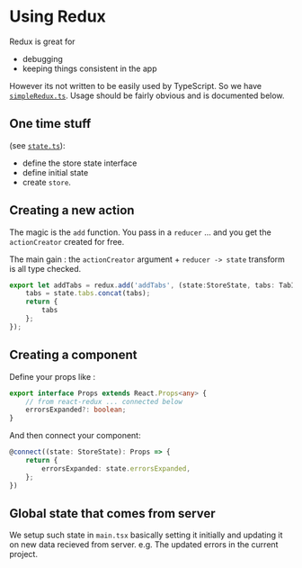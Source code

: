 # Using Redux

Redux is great for
* debugging
* keeping things consistent in the app

However its not written to be easily used by TypeScript. So we have [`simpleRedux.ts`](https://github.com/alm-tools/alm/blob/master/src/app/state/simpleRedux.ts). Usage should be fairly obvious and is documented below.

## One time stuff

(see [`state.ts`](https://github.com/alm-tools/alm/blob/master/src/app/state/state.ts)):

* define the store state interface
* define initial state
* create `store`.

## Creating a new action
The magic is the `add` function. You pass in a `reducer` ... and you get the `actionCreator` created for free.

The main gain : the `actionCreator` argument + `reducer -> state` transform is all type checked.

```ts
export let addTabs = redux.add('addTabs', (state:StoreState, tabs: TabInstance[]): StoreState => {
    tabs = state.tabs.concat(tabs);
    return {
        tabs
    };
});
```

## Creating a component
Define your props like :
```ts
export interface Props extends React.Props<any> {
    // from react-redux ... connected below
    errorsExpanded?: boolean;
}
```
And then connect your component:
```ts
@connect((state: StoreState): Props => {
    return {
        errorsExpanded: state.errorsExpanded,
    };
})
```

## Global state that comes from server
We setup such state in `main.tsx` basically setting it initially and updating it on new data recieved from server. e.g. The updated errors in the current project.
